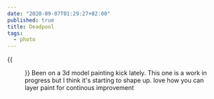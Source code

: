 ```yaml
---
date: "2020-09-07T01:29:27+02:00"
published: true
title: Deadpool
tags:
  - photo
---
```


{{<figure alt="Deadpool" src="/images/2020-09-07-Deadpool.jpg" width="1280">}}
Been on a 3d model painting kick lately. This one is a work in progress but I think it's starting to shape up. love how you can layer paint for continous improvement  